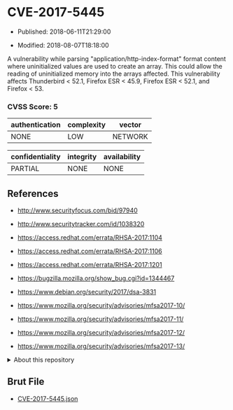 # CVE-2017-5445

- Published: 2018-06-11T21:29:00

- Modified: 2018-08-07T18:18:00

A vulnerability while parsing "application/http-index-format" format content where uninitialized values are used to create an array. This could allow the reading of uninitialized memory into the arrays affected. This vulnerability affects Thunderbird < 52.1, Firefox ESR < 45.9, Firefox ESR < 52.1, and Firefox < 53.

### CVSS Score: **5**

| authentication | complexity | vector |
| --- | --- | --- |
| NONE | LOW | NETWORK |

| confidentiality | integrity | availability |
| --- | --- | --- |
| PARTIAL | NONE | NONE |

## References

* http://www.securityfocus.com/bid/97940

* http://www.securitytracker.com/id/1038320

* https://access.redhat.com/errata/RHSA-2017:1104

* https://access.redhat.com/errata/RHSA-2017:1106

* https://access.redhat.com/errata/RHSA-2017:1201

* https://bugzilla.mozilla.org/show_bug.cgi?id=1344467

* https://www.debian.org/security/2017/dsa-3831

* https://www.mozilla.org/security/advisories/mfsa2017-10/

* https://www.mozilla.org/security/advisories/mfsa2017-11/

* https://www.mozilla.org/security/advisories/mfsa2017-12/

* https://www.mozilla.org/security/advisories/mfsa2017-13/

<details>
<summary>About this repository</summary> 

  This repository is part of the project [Live Hack CVE](https://github.com/Live-Hack-CVE). Main website can be found [www.live-hack.org](https://www.live-hack.org) 
  
  Made by [Sn0wAlice](https://github.com/Sn0wAlice) for the people that care about security and need to have a feed of the latest CVEs. Hope you enjoy it, don't forget to star the repo and follow me on [Twitter](https://twitter.com/Sn0wAlice) and [Github](https://github.com/Sn0wAlice). And that is my [personnal website](https://www.alice-snow.me/)

  - [Home Page](https://github.com/Live-Hack-CVE)
  - [Framework](https://github.com/Live-Hack-CVE/cve-framework)
  - [CVE database](https://github.com/Live-Hack-CVE/full_database)
  - [Changelog](https://github.com/Live-Hack-CVE/Changelog)
</details>

## Brut File

* [CVE-2017-5445.json](https://raw.githubusercontent.com/Live-Hack-CVE/full_database/main/cves/2017/CVE-2017-5445.json)

